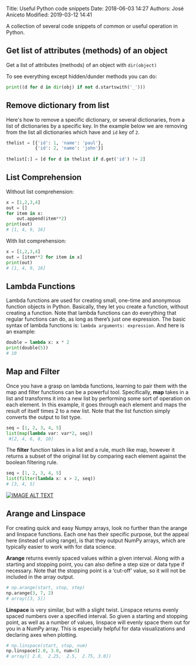 Title: Useful Python code snippets
Date: 2018-06-03 14:27
Authors: José Aniceto
Modified: 2019-03-12 14:41

A collection of several code snippets of common or useful operation in Python.


## Get list of attributes (methods) of an object

Get a list of attributes (methods) of an object with `dir(object)`

To see everything except hidden/dunder methods you can do:

```python
print((d for d in dir(obj) if not d.startswith('_')))
```


## Remove dictionary from list

Here's how to remove a specific dictionary, or several dictionaries, from a list of dictionaries by a specific key. In the example below we are removing from the list all dictionaries which have and `id` key of `2`.

```python
thelist = [{'id': 1, 'name': 'paul'},
           {'id': 2, 'name': 'john'}]
           
thelist[:] = [d for d in thelist if d.get('id') != 2]
```

## List Comprehension

Without list comprehension:

```python
x = [1,2,3,4]
out = []
for item in x:
    out.append(item**2)
print(out)
# [1, 4, 9, 16]
```

With list comprehension:

```python
x = [1,2,3,4]
out = [item**2 for item in x]
print(out)
# [1, 4, 9, 16]
```

## Lambda Functions

Lambda functions are used for creating small, one-time and anonymous function objects in Python. Basically, they let you create a function, without creating a function. Note that lambda functions can do everything that regular functions can do, as long as there’s just one expression. The basic syntax of lambda functions is: `lambda arguments: expression`. And here is an example:

```python
double = lambda x: x * 2
print(double(5))
# 10
```

## Map and Filter

Once you have a grasp on lambda functions, learning to pair them with the map and filter functions can be a powerful tool. Specifically, **map** takes in a list and transforms it into a new list by performing some sort of operation on each element. In this example, it goes through each element and maps the result of itself times 2 to a new list. Note that the list function simply converts the output to list type.

```python
seq = [1, 2, 3, 4, 5]
list(map(lambda var: var*2, seq))
 #[2, 4, 6, 8, 10]
```

The **filter** function takes in a list and a rule, much like map, however it returns a subset of the original list by comparing each element against the boolean filtering rule.

```python
seq = [1, 2, 3, 4, 5]
list(filter(lambda x: x > 2, seq))
# [3, 4, 5]
```

[![IMAGE ALT TEXT](http://img.youtube.com/vi/cKlnR-CB3tk/0.jpg)](http://www.youtube.com/watch?v=cKlnR-CB3tk "Python: Lambda, Map, Filter, Reduce Functions")

## Arange and Linspace

For creating quick and easy Numpy arrays, look no further than the arange and linspace functions. Each one has their specific purpose, but the appeal here (instead of using range), is that they output NumPy arrays, which are typically easier to work with for data science.

**Arange** returns evenly spaced values within a given interval. Along with a starting and stopping point, you can also define a step size or data type if necessary. Note that the stopping point is a ‘cut-off’ value, so it will not be included in the array output.

```python
# np.arange(start, stop, step)
np.arange(3, 7, 2)
# array([3, 5])
```

**Linspace** is very similar, but with a slight twist. Linspace returns evenly spaced numbers over a specified interval. So given a starting and stopping point, as well as a number of values, linspace will evenly space them out for you in a NumPy array. This is especially helpful for data visualizations and declaring axes when plotting.

```python
# np.linspace(start, stop, num)
np.linspace(2.0, 3.0, num=5)
# array([ 2.0,  2.25,  2.5,  2.75, 3.0])
```
